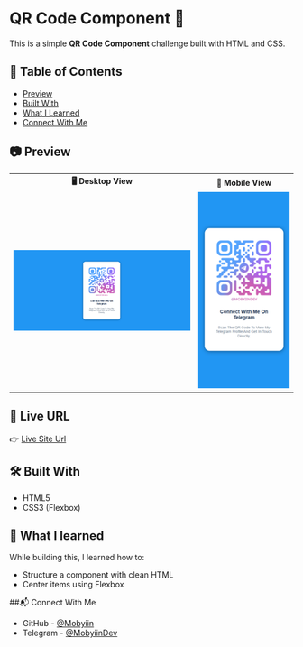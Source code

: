 # QR Code Component 🔳

This is a simple **QR Code Component** challenge built with HTML and CSS.

## 📑 Table of Contents

- [Preview](#-preview)
- [Built With](#-built-with)
- [What I Learned](#-what-i-learned)
- [Connect With Me](#-connect-with-me)


## 📷 Preview
<table>
  <tr>
    <th>🖥️ Desktop View</th>
    <th>📱 Mobile View</th>
  </tr>
  <tr>
    <td><img src="./assets/desktop-preview.png" alt="Desktop Preview" width="400px" /></td>
    <td><img src="./assets/mobile-preview.png" alt="Mobile Preview" width="200px" /></td>
  </tr>
</table>

## 🚀 Live URL

👉 [Live Site Url](https://Mobyiin.github.io/Qr-Code-Component)

## 🛠️ Built With

- HTML5
- CSS3 (Flexbox)

## 🎯 What I learned

While building this, I learned how to:

- Structure a component with clean HTML
- Center items using Flexbox

##📬 Connect With Me
<ul dir="auto">
  <li>
    GitHub -
    <a href=https://github.com/Mobyiin>@Mobyiin</a>
  </li>
  <li>
    Telegram -
    <a href=https://t.me/MobyiinDev>@MobyiinDev</a>
  </li>
</ul>
